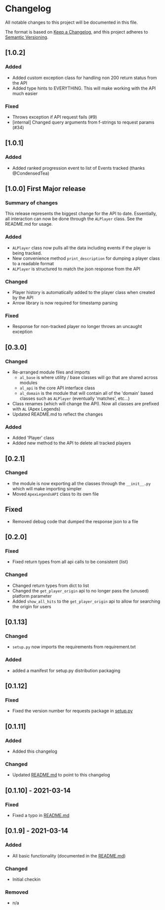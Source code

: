 # Changelog
All notable changes to this project will be documented in this file.

The format is based on [Keep a Changelog](https://keepachangelog.com/en/1.0.0/),
and this project adheres to [Semantic Versioning](https://semver.org/spec/v2.0.0.html).

## [1.0.2]
### Added
- Added custom exception class for handling non 200 return status from the API
- Added type hints to EVERYTHING.  This will make working with the API much easier

### Fixed
- Throws exception if API request fails (#9)
- [internal] Changed query arguments from f-strings to request params (#34)

## [1.0.1]
### Added
- Added ranked progression event to list of Events tracked (thanks @CondensedTea)

## [1.0.0] First Major release
### Summary of changes
This release represents the biggest change for the API to date.  Essentially, all interaction
can now be done through the `ALPlayer` class.  See the README.md for usage.

### Added
- `ALPlayer` class now pulls all the data including events if the player is being tracked.
- New convenience method `print_description` for dumping a player class to a readable format
- `ALPlayer` is structured to match the json response from the API

### Changed
- Player history is automatically added to the player class when created by the API
- Arrow library is now required for timestamp parsing

### Fixed
- Response for non-tracked player no longer throws an uncaught exception

## [0.3.0]
### Changed
- Re-arranged module files and imports
   - `al_base` is where utility / base classes will go that are shared across modules
   - `al_api` is the core API interface class
   - `al_domain` is the module that will contain all of the 'domain' based 
     classes such as `ALPlayer` (eventually 'matches', etc...)
- Class renames (which will change the API).  Now all classes are prefixed with `AL` (Apex Legends)
- Updated README.md to reflect the changes

### Added
- Added 'Player' class
- Added new method to the API to delete all tracked players

## [0.2.1]
### Changed
- the module is now exporting all the classes through the `__init__.py` which will make importing
simpler
- Moved `ApexLegendsAPI` class to its own file

## Fixed
- Removed debug code that dumped the response json to a file

## [0.2.0]
### Fixed
- Fixed return types from all api calls to be consistent (list)

### Changed
- Changed return types from dict to list
- Changed the `get_player_origin` api to no longer pass the (unused) platform parameter
- Added `show_all_hits` to the `get_player_origin` api to allow for searching the origin for users

## [0.1.13]
### Changed
- `setup.py` now imports the requirements from requirement.txt

### Added
- added a manifest for setup.py distribution packaging

## [0.1.12]
### Fixed
- Fixed the version number for requests package in [setup.py](setup.py)

## [0.1.11]
### Added
- Added this changelog

### Changed
- Updated [README.md](README.md) to point to this changelog

## [0.1.10] - 2021-03-14
### Fixed
- Fixed a typo in [README.md](README.md)

## [0.1.9] - 2021-03-14
### Added
- All basic functionality (documented in the [README.md](README.md))

### Changed
- Initial checkin

### Removed
- n/a
